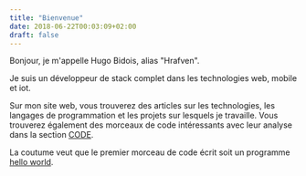 ```yaml
---
title: "Bienvenue"
date: 2018-06-22T00:03:09+02:00
draft: false
---
```


Bonjour, je m'appelle Hugo Bidois, alias "Hrafven".

Je suis un développeur de stack complet dans les technologies web, mobile et iot.

Sur mon site web, vous trouverez des articles sur les technologies, les langages de programmation et les projets sur lesquels je travaille.
Vous trouverez également des morceaux de code intéressants avec leur analyse dans la section [CODE](/code/).

La coutume veut que le premier morceau de code écrit soit un programme [hello world](/code/hello_world/).
